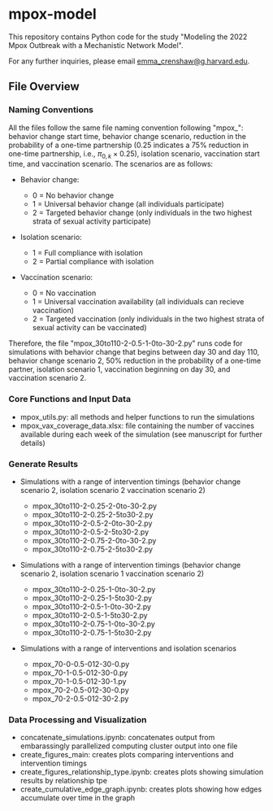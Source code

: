 # mpox-model

This repository contains Python code for the study "Modeling the 2022 Mpox Outbreak with a Mechanistic Network Model".

For any further inquiries, please email emma_crenshaw@g.harvard.edu.

## File Overview

### Naming Conventions
All the files follow the same file naming convention following "mpox_": behavior change start time, behavior change scenario, reduction in the probability of a one-time partnership (0.25 indicates a 75% reduction in one-time partnership, i.e., $\pi_{0,k} \times 0.25$), isolation scenario, vaccination start time, and vaccination scenario. The scenarios are as follows:
* Behavior change:
  * 0 = No behavior change
  * 1 = Universal behavior change (all individuals participate)
  * 2 = Targeted behavior change (only individuals in the two highest strata of sexual activity participate)

* Isolation scenario:
  * 1 = Full compliance with isolation
  * 2 = Partial compliance with isolation

* Vaccination scenario:
  * 0 = No vaccination
  * 1 = Universal vaccination availability (all individuals can recieve vaccination)
  * 2 = Targeted vaccination (only individuals in the two highest strata of sexual activity can be vaccinated)

Therefore, the file "mpox_30to110-2-0.5-1-0to-30-2.py" runs code for simulations with behavior change that begins between day 30 and day 110, behavior change scenario 2, 50% reduction in the probability of a one-time partner, isolation scenario 1, vaccination beginning on day 30, and vaccination scenario 2.
  
### Core Functions and Input Data
* mpox_utils.py: all methods and helper functions to run the simulations
* mpox_vax_coverage_data.xlsx: file containing the number of vaccines available during each week of the simulation (see manuscript for further details)

### Generate Results
* Simulations with a range of intervention timings (behavior change scenario 2, isolation scenario 2 vaccination scenario 2)
  * mpox_30to110-2-0.25-2-0to-30-2.py
  * mpox_30to110-2-0.25-2-5to30-2.py
  * mpox_30to110-2-0.5-2-0to-30-2.py
  * mpox_30to110-2-0.5-2-5to30-2.py
  * mpox_30to110-2-0.75-2-0to-30-2.py
  * mpox_30to110-2-0.75-2-5to30-2.py

* Simulations with a range of intervention timings (behavior change scenario 2, isolation scenario 1 vaccination scenario 2)
  * mpox_30to110-2-0.25-1-0to-30-2.py
  * mpox_30to110-2-0.25-1-5to30-2.py
  * mpox_30to110-2-0.5-1-0to-30-2.py
  * mpox_30to110-2-0.5-1-5to30-2.py
  * mpox_30to110-2-0.75-1-0to-30-2.py
  * mpox_30to110-2-0.75-1-5to30-2.py

* Simulations with a range of interventions and isolation scenarios
  * mpox_70-0-0.5-012-30-0.py
  * mpox_70-1-0.5-012-30-0.py
  * mpox_70-1-0.5-012-30-1.py
  * mpox_70-2-0.5-012-30-0.py
  * mpox_70-2-0.5-012-30-2.py

### Data Processing and Visualization
* concatenate_simulations.ipynb: concatenates output from embarassingly parallelized computing cluster output into one file
* create_figures_main: creates plots comparing interventions and intervention timings
* create_figures_relationship_type.ipynb: creates plots showing simulation results by relationship tpe
* create_cumulative_edge_graph.ipynb: creates plots showing how edges accumulate over time in the graph
